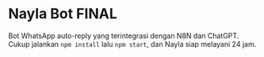# Nayla Bot FINAL
Bot WhatsApp auto-reply yang terintegrasi dengan N8N dan ChatGPT.
Cukup jalankan `npm install` lalu `npm start`, dan Nayla siap melayani 24 jam.
